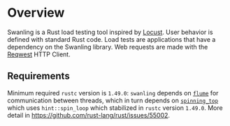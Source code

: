 # Overview

Swanling is a Rust load testing tool inspired by [Locust](https://locust.io/). User behavior is defined with standard Rust code. Load tests are applications that have a dependency on the Swanling library. Web requests are made with the [Reqwest](https://docs.rs/reqwest) HTTP Client.

## Requirements

Minimum required `rustc` version is `1.49.0`: `swanling` depends on [`flume`](https://docs.rs/flume) for communication between threads, which in turn depends on [`spinning_top`](https://docs.rs/spinning_top) which uses `hint::spin_loop` which stabilized in `rustc` version `1.49.0`. More detail in https://github.com/rust-lang/rust/issues/55002.
